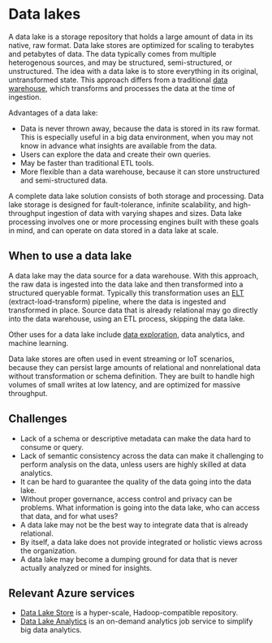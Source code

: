 # Data lakes

A data lake is a storage repository that holds a large amount of data in its native, raw format. Data lake stores are optimized for scaling to terabytes and petabytes of data. The data typically comes from multiple heterogenous sources, and may be structured, semi-structured, or unstructured. The idea with a data lake is to store everything in its original, untransformed state. This approach differs from a traditional [data warehouse](../scenarios/data-warehousing.md), which transforms and processes the data at the time of ingestion.

Advantages of a data lake:

- Data is never thrown away, because the data is stored in its raw format. This is especially useful in a big data environment, when you may not know in advance what insights are available from the data.
- Users can explore the data and create their own queries.
- May be faster than traditional ETL tools.
- More flexible than a data warehouse, because it can store unstructured and semi-structured data. 

A complete data lake solution consists of both storage and processing. Data lake storage is designed for fault-tolerance, infinite scalability, and high-throughput ingestion of data with varying shapes and sizes. Data lake processing involves one or more processing engines built with these goals in mind, and can operate on data stored in a data lake at scale.

## When to use a data lake

A data lake may the data source for a data warehouse. With this approach, the raw data is ingested into the data lake and then transformed into a structured queryable format. Typically this transformation uses an [ELT](../scenarios/etl.md#extract-load-and-transform-elt) (extract-load-transform) pipeline, where the data is ingested and transformed in place. Source data that is already relational may go directly into the data warehouse, using an ETL process, skipping the data lake.

Other uses for a data lake include [data exploration](../scenarios/interactive-data-exploration.md), data analytics, and machine learning. 

Data lake stores are often used in event streaming or IoT scenarios, because they can persist large amounts of relational and nonrelational data without transformation or schema definition. They are built to handle high volumes of small writes at low latency, and are optimized for massive throughput.

## Challenges

- Lack of a schema or descriptive metadata can make the data hard to consume or query.
- Lack of semantic consistency across the data can make it challenging to perform analysis on the data, unless users are highly skilled at data analytics.
- It can be hard to guarantee the quality of the data going into the data lake. 
- Without proper governance, access control and privacy can be problems. What information is going into the data lake, who can access that data, and for what uses?
- A data lake may not be the best way to integrate data that is already relational.
- By itself, a data lake does not provide integrated or holistic views across the organization. 
- A data lake may become a dumping ground for data that is never actually analyzed or mined for insights.

## Relevant Azure services

- [Data Lake Store](/azure/data-lake-store/) is a hyper-scale, Hadoop-compatible repository.
- [Data Lake Analytics](/azure/data-lake-analytics/) is an on-demand analytics job service to simplify big data analytics.

